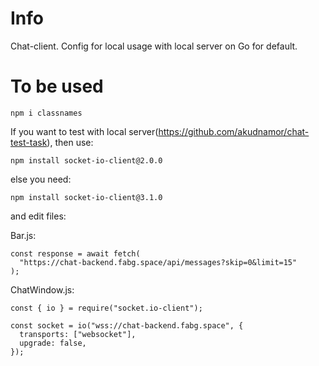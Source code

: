 # Info

Chat-client. Config for local usage with local server on Go for default.

# To be used

```
npm i classnames
```

If you want to test with local server(https://github.com/akudnamor/chat-test-task), then use:

```
npm install socket-io-client@2.0.0
```

else you need:

```
npm install socket-io-client@3.1.0
```

and edit files:

  Bar.js:
```
const response = await fetch(
  "https://chat-backend.fabg.space/api/messages?skip=0&limit=15"
);
```
  ChatWindow.js:
```
const { io } = require("socket.io-client");

const socket = io("wss://chat-backend.fabg.space", {
  transports: ["websocket"],
  upgrade: false,
});
```

